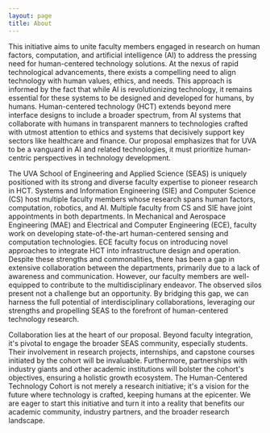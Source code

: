 ```yaml
---
layout: page
title: About
---
```

This initiative aims to unite faculty members engaged in research on human factors, computation, and artificial intelligence (AI) to address the pressing need for human-centered technology solutions. At the nexus of rapid technological advancements, there exists a compelling need to align technology with human values, ethics, and needs. This approach is informed by the fact that while AI is revolutionizing technology, it remains essential for these systems to be designed and developed for humans, by humans. Human-centered technology (HCT) extends beyond mere interface designs to include a broader spectrum, from AI systems that collaborate with humans in transparent manners to technologies crafted with utmost attention to ethics and systems that decisively support key sectors like healthcare and finance. Our proposal emphasizes that for UVA to be a vanguard in AI and related technologies, it must prioritize human-centric perspectives in technology development.

The UVA School of Engineering and Applied Science (SEAS) is uniquely positioned with its strong and diverse faculty expertise to pioneer research in HCT. Systems and Information Engineering (SIE) and Computer Science (CS) host multiple faculty members whose research spans human factors, computation, robotics, and AI. Multiple faculty from CS and SIE have joint appointments in both departments. In Mechanical and Aerospace Engineering (MAE) and Electrical and Computer Engineering (ECE), faculty work on developing state-of-the-art human-centered sensing and computation technologies. ECE faculty focus on introducing novel approaches to integrate HCT into infrastructure design and operation. Despite these strengths and commonalities, there has been a gap in extensive collaboration between the departments, primarily due to a lack of awareness and communication. However, our faculty members are well-equipped to contribute to the multidisciplinary endeavor. The observed silos present not a challenge but an opportunity. By bridging this gap, we can harness the full potential of interdisciplinary collaborations, leveraging our strengths and propelling SEAS to the forefront of human-centered technology research.

Collaboration lies at the heart of our proposal. Beyond faculty integration, it's pivotal to engage the broader SEAS community, especially students. Their involvement in research projects, internships, and capstone courses initiated by the cohort will be invaluable. Furthermore, partnerships with industry giants and other academic institutions will bolster the cohort's objectives, ensuring a holistic growth ecosystem. 
The Human-Centered Technology Cohort is not merely a research initiative; it's a vision for the future where technology is crafted, keeping humans at the epicenter. We are eager to start this initiative and turn it into a reality that benefits our academic community, industry partners, and the broader research landscape.
